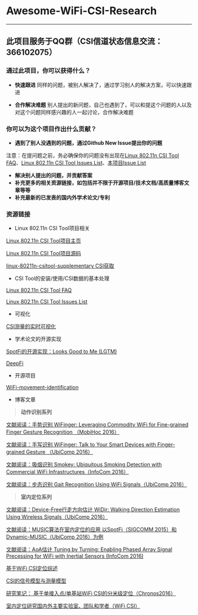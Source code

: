 # Awesome-WiFi-CSI-Research
---
此项目服务于**QQ群（CSI信道状态信息交流：366102075）**
---

### 通过此项目，你可以获得什么？

- **快速跟进**
同样的问题，被别人解决了，通过学习别人的解决方案，可以快速跟进

- **合作解决难题**
别人提出的新问题，自己也遇到了，可以和提这个问题的人以及对这个问题同样感兴趣的人一起讨论，合作解决难题

### 你可以为这个项目作出什么贡献？

- **遇到了别人没遇到的问题，通过Github New Issue提出你的问题**

注意：在提问题之前，务必确保你的问题没有出现在[Linux 802.11n CSI Tool FAQ](http://dhalperi.github.io/linux-80211n-csitool/faq.html)、[Linux 802.11n CSI Tool Issues List](https://github.com/dhalperi/linux-80211n-csitool-supplementary/issues)、[本项目Issue List](https://github.com/wuzhiguocarter/WiFi-CSI-Research-Q-A/issues)

- **解决别人提出的问题，并贡献答案**
- **补充更多的相关资源链接，如包括并不限于开源项目/技术文档/高质量博客文章等等**
- **补充最新的已发表的国内外学术论文/专利**

### 资源链接

- Linux 802.11n CSI Tool项目相关

[Linux 802.11n CSI Tool项目主页](http://dhalperi.github.io/linux-80211n-csitool/) 

[Linux 802.11n CSI Tool项目源码](https://github.com/dhalperi/linux-80211n-csitool/)

[linux-80211n-csitool-supplementary CSI获取](https://github.com/dhalperi/linux-80211n-csitool-supplementary)

- CSI Tool的安装/使用/CSI数据的基本处理

[Linux 802.11n CSI Tool FAQ](http://dhalperi.github.io/linux-80211n-csitool/faq.html)

[Linux 802.11n CSI Tool Issues List](https://github.com/dhalperi/linux-80211n-csitool-supplementary/issues)

- 可视化

[CSI测量的实时可视化](https://github.com/lubingxian/Realtime-processing-for-csitool)

- 学术论文的开源实现

[SpotFi的开源实现：Looks Good to Me (LGTM)](https://github.com/egaebel/lgtm)

[DeepFi](https://github.com/mars920314/DeepFi)

- 开源项目

[WiFi-movement-identification](https://github.com/persistforever/WiFi-movement-identification)

- 博客文章


> **动作识别系列**

[文献阅读：手势识别 WiFinger: Leveraging Commodity WiFi for Fine-grained Finger Gesture Recognition （MobiHoc 2016）](http://blog.csdn.net/dfcaihg/article/details/52699561)

[文献阅读：手写识别 WiFinger: Talk to Your Smart Devices with Finger-grained Gesture （UbiComp 2016）](http://blog.csdn.net/dfcaihg/article/details/52763083)

[文献阅读：吸烟识别 Smokey: Ubiquitous Smoking Detection with Commercial WiFi Infrastructures（InfoCom 2016）](http://blog.csdn.net/dfcaihg/article/details/52708626)

[文献阅读：步态识别 Gait Recognition Using WiFi Signals（UbiComp 2016）](http://blog.csdn.net/dfcaihg/article/details/52803525)

> **室内定位系列** 

[文献阅读：Device-Free行走方向估计 WiDir: Walking Direction Estimation Using Wireless Signals（UbiComp 2016）](http://blog.csdn.net/dfcaihg/article/details/52846443)

[文献阅读：MUSIC算法在室内定位的应用 以SpotFi（SIGCOMM 2015）和Dynamic-MUSIC（UbiComp 2016）为例](http://blog.csdn.net/dfcaihg/article/details/52914414)

[文献阅读：AoA估计 Tuning by Turning: Enabling Phased Array Signal Precessing for WiFi with Inertial Sensors (InfoCom 2016)](http://blog.csdn.net/dfcaihg/article/details/52687570)

[基于WiFi CSI定位综述](http://www.jianshu.com/p/04c202f51b16)

[CSI的信号模型与测量模型](http://www.jianshu.com/p/d7590470fe32)

[研究笔记： 基于单接入点/单基站WiFi CSI的分米级定位（Chronos2016）](http://www.jianshu.com/p/4ef8b2cee7d4)

[室内定位研究国内外主要实验室、团队和学者（WiFi CSI）](http://www.jianshu.com/p/85399d050305)


